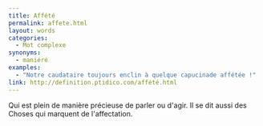 ```yaml
---
title: Affété
permalink: affete.html
layout: words
categories:
  - Mot complexe
synonyms:
  - maniéré
examples:
  - "Notre caudataire toujours enclin à quelque capucinade affétée !"
link: http://definition.ptidico.com/affété.html
---
```


Qui est plein de manière précieuse de parler ou d'agir.
Il se dit aussi des Choses qui marquent de l'affectation.

